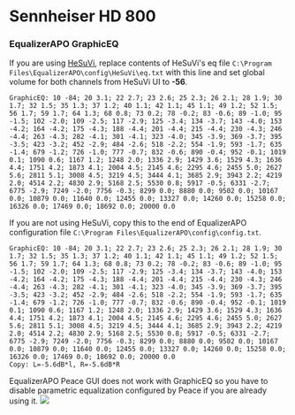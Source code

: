 # Sennheiser HD 800
### EqualizerAPO GraphicEQ
If you are using [HeSuVi](https://sourceforge.net/projects/hesuvi/), replace contents of HeSuVi's eq file `C:\Program Files\EqualizerAPO\config\HeSuVi\eq.txt` with this line and set global volume for both channels from HeSuVi UI to **-56**.
```
GraphicEQ: 10 -84; 20 3.1; 22 2.7; 23 2.6; 25 2.3; 26 2.1; 28 1.9; 30 1.7; 32 1.5; 35 1.3; 37 1.2; 40 1.1; 42 1.1; 45 1.1; 49 1.2; 52 1.5; 56 1.7; 59 1.7; 64 1.3; 68 0.8; 73 0.2; 78 -0.2; 83 -0.6; 89 -1.0; 95 -1.5; 102 -2.0; 109 -2.5; 117 -2.9; 125 -3.4; 134 -3.7; 143 -4.0; 153 -4.2; 164 -4.2; 175 -4.3; 188 -4.4; 201 -4.4; 215 -4.4; 230 -4.3; 246 -4.4; 263 -4.3; 282 -4.1; 301 -4.1; 323 -4.0; 345 -3.9; 369 -3.7; 395 -3.5; 423 -3.2; 452 -2.9; 484 -2.6; 518 -2.2; 554 -1.9; 593 -1.7; 635 -1.4; 679 -1.2; 726 -1.0; 777 -0.7; 832 -0.6; 890 -0.4; 952 -0.1; 1019 0.1; 1090 0.6; 1167 1.2; 1248 2.0; 1336 2.9; 1429 3.6; 1529 4.3; 1636 4.4; 1751 4.2; 1873 4.1; 2004 4.5; 2145 4.6; 2295 4.6; 2455 5.0; 2627 5.6; 2811 5.1; 3008 4.5; 3219 4.5; 3444 4.1; 3685 2.9; 3943 2.2; 4219 2.0; 4514 2.2; 4830 2.9; 5168 2.5; 5530 0.8; 5917 -0.5; 6331 -2.7; 6775 -2.9; 7249 -2.0; 7756 -0.3; 8299 0.0; 8880 0.0; 9502 0.0; 10167 0.0; 10879 0.0; 11640 0.0; 12455 0.0; 13327 0.0; 14260 0.0; 15258 0.0; 16326 0.0; 17469 0.0; 18692 0.0; 20000 0.0
```
If you are not using HeSuVi, copy this to the end of EqualizerAPO configuration file `C:\Program Files\EqualizerAPO\config\config.txt`.
```
GraphicEQ: 10 -84; 20 3.1; 22 2.7; 23 2.6; 25 2.3; 26 2.1; 28 1.9; 30 1.7; 32 1.5; 35 1.3; 37 1.2; 40 1.1; 42 1.1; 45 1.1; 49 1.2; 52 1.5; 56 1.7; 59 1.7; 64 1.3; 68 0.8; 73 0.2; 78 -0.2; 83 -0.6; 89 -1.0; 95 -1.5; 102 -2.0; 109 -2.5; 117 -2.9; 125 -3.4; 134 -3.7; 143 -4.0; 153 -4.2; 164 -4.2; 175 -4.3; 188 -4.4; 201 -4.4; 215 -4.4; 230 -4.3; 246 -4.4; 263 -4.3; 282 -4.1; 301 -4.1; 323 -4.0; 345 -3.9; 369 -3.7; 395 -3.5; 423 -3.2; 452 -2.9; 484 -2.6; 518 -2.2; 554 -1.9; 593 -1.7; 635 -1.4; 679 -1.2; 726 -1.0; 777 -0.7; 832 -0.6; 890 -0.4; 952 -0.1; 1019 0.1; 1090 0.6; 1167 1.2; 1248 2.0; 1336 2.9; 1429 3.6; 1529 4.3; 1636 4.4; 1751 4.2; 1873 4.1; 2004 4.5; 2145 4.6; 2295 4.6; 2455 5.0; 2627 5.6; 2811 5.1; 3008 4.5; 3219 4.5; 3444 4.1; 3685 2.9; 3943 2.2; 4219 2.0; 4514 2.2; 4830 2.9; 5168 2.5; 5530 0.8; 5917 -0.5; 6331 -2.7; 6775 -2.9; 7249 -2.0; 7756 -0.3; 8299 0.0; 8880 0.0; 9502 0.0; 10167 0.0; 10879 0.0; 11640 0.0; 12455 0.0; 13327 0.0; 14260 0.0; 15258 0.0; 16326 0.0; 17469 0.0; 18692 0.0; 20000 0.0
Copy: L=-5.6dB*l, R=-5.6dB*R
```
EqualizerAPO Peace GUI does not work with GraphicEQ so you have to disable parametric equalization configured by Peace if you are already using it.
![](https://raw.githubusercontent.com/jaakkopasanen/AutoEq/master/results/Headphone.com/innerfidelity/onear/Sennheiser%20HD%20800/Sennheiser%20HD%20800.png)
